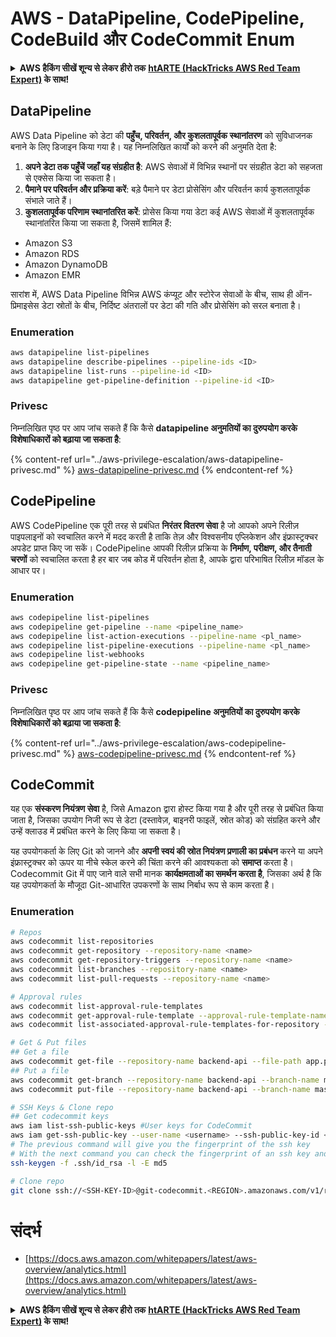 # AWS - DataPipeline, CodePipeline, CodeBuild और CodeCommit Enum

<details>

<summary><strong>AWS हैकिंग सीखें शून्य से लेकर हीरो तक</strong> <a href="https://training.hacktricks.xyz/courses/arte"><strong>htARTE (HackTricks AWS Red Team Expert)</strong></a><strong> के साथ!</strong></summary>

HackTricks का समर्थन करने के अन्य तरीके:

* यदि आप चाहते हैं कि आपकी **कंपनी का विज्ञापन HackTricks में दिखाई दे** या **HackTricks को PDF में डाउनलोड करें**, तो [**सब्सक्रिप्शन प्लान्स**](https://github.com/sponsors/carlospolop) देखें!
* [**आधिकारिक PEASS & HackTricks स्वैग**](https://peass.creator-spring.com) प्राप्त करें
* [**The PEASS Family**](https://opensea.io/collection/the-peass-family) की खोज करें, हमारा एक्सक्लूसिव [**NFTs**](https://opensea.io/collection/the-peass-family) का संग्रह
* 💬 [**Discord group**](https://discord.gg/hRep4RUj7f) में **शामिल हों** या [**telegram group**](https://t.me/peass) में या **Twitter** पर 🐦 [**@carlospolopm**](https://twitter.com/carlospolopm) को **फॉलो करें**.
* **HackTricks** के [**github repos**](https://github.com/carlospolop/hacktricks) और [**HackTricks Cloud**](https://github.com/carlospolop/hacktricks-cloud) में PRs सबमिट करके अपनी हैकिंग ट्रिक्स शेयर करें।

</details>

## DataPipeline

AWS Data Pipeline को डेटा की **पहुँच, परिवर्तन, और कुशलतापूर्वक स्थानांतरण** को सुविधाजनक बनाने के लिए डिजाइन किया गया है। यह निम्नलिखित कार्यों को करने की अनुमति देता है:

1. **अपने डेटा तक पहुँचें जहाँ यह संग्रहीत है**: AWS सेवाओं में विभिन्न स्थानों पर संग्रहीत डेटा को सहजता से एक्सेस किया जा सकता है।
2. **पैमाने पर परिवर्तन और प्रक्रिया करें**: बड़े पैमाने पर डेटा प्रोसेसिंग और परिवर्तन कार्य कुशलतापूर्वक संभाले जाते हैं।
3. **कुशलतापूर्वक परिणाम स्थानांतरित करें**: प्रोसेस किया गया डेटा कई AWS सेवाओं में कुशलतापूर्वक स्थानांतरित किया जा सकता है, जिसमें शामिल हैं:
- Amazon S3
- Amazon RDS
- Amazon DynamoDB
- Amazon EMR

सारांश में, AWS Data Pipeline विभिन्न AWS कंप्यूट और स्टोरेज सेवाओं के बीच, साथ ही ऑन-प्रिमाइसेस डेटा स्रोतों के बीच, निर्दिष्ट अंतरालों पर डेटा की गति और प्रोसेसिंग को सरल बनाता है।

### Enumeration
```bash
aws datapipeline list-pipelines
aws datapipeline describe-pipelines --pipeline-ids <ID>
aws datapipeline list-runs --pipeline-id <ID>
aws datapipeline get-pipeline-definition --pipeline-id <ID>
```
### Privesc

निम्नलिखित पृष्ठ पर आप जांच सकते हैं कि कैसे **datapipeline अनुमतियों का दुरुपयोग करके विशेषाधिकारों को बढ़ाया जा सकता है**:

{% content-ref url="../aws-privilege-escalation/aws-datapipeline-privesc.md" %}
[aws-datapipeline-privesc.md](../aws-privilege-escalation/aws-datapipeline-privesc.md)
{% endcontent-ref %}

## CodePipeline

AWS CodePipeline एक पूरी तरह से प्रबंधित **निरंतर वितरण सेवा** है जो आपको अपने रिलीज़ पाइपलाइनों को स्वचालित करने में मदद करती है ताकि तेज़ और विश्वसनीय एप्लिकेशन और इंफ्रास्ट्रक्चर अपडेट प्राप्त किए जा सकें। CodePipeline आपकी रिलीज़ प्रक्रिया के **निर्माण, परीक्षण, और तैनाती चरणों** को स्वचालित करता है हर बार जब कोड में परिवर्तन होता है, आपके द्वारा परिभाषित रिलीज़ मॉडल के आधार पर।

### Enumeration
```bash
aws codepipeline list-pipelines
aws codepipeline get-pipeline --name <pipeline_name>
aws codepipeline list-action-executions --pipeline-name <pl_name>
aws codepipeline list-pipeline-executions --pipeline-name <pl_name>
aws codepipeline list-webhooks
aws codepipeline get-pipeline-state --name <pipeline_name>
```
### Privesc

निम्नलिखित पृष्ठ पर आप जांच सकते हैं कि कैसे **codepipeline अनुमतियों का दुरुपयोग करके विशेषाधिकारों को बढ़ाया जा सकता है**:

{% content-ref url="../aws-privilege-escalation/aws-codepipeline-privesc.md" %}
[aws-codepipeline-privesc.md](../aws-privilege-escalation/aws-codepipeline-privesc.md)
{% endcontent-ref %}

## CodeCommit

यह एक **संस्करण नियंत्रण सेवा** है, जिसे Amazon द्वारा होस्ट किया गया है और पूरी तरह से प्रबंधित किया जाता है, जिसका उपयोग निजी रूप से डेटा (दस्तावेज़, बाइनरी फाइलें, स्रोत कोड) को संग्रहित करने और उन्हें क्लाउड में प्रबंधित करने के लिए किया जा सकता है।

यह उपयोगकर्ता के लिए Git को जानने और **अपनी स्वयं की स्रोत नियंत्रण प्रणाली का प्रबंधन** करने या अपने इंफ्रास्ट्रक्चर को ऊपर या नीचे स्केल करने की चिंता करने की आवश्यकता को **समाप्त** करता है। Codecommit Git में पाए जाने वाले सभी मानक **कार्यक्षमताओं का समर्थन करता है**, जिसका अर्थ है कि यह उपयोगकर्ता के मौजूदा Git-आधारित उपकरणों के साथ निर्बाध रूप से काम करता है।

### Enumeration
```bash
# Repos
aws codecommit list-repositories
aws codecommit get-repository --repository-name <name>
aws codecommit get-repository-triggers --repository-name <name>
aws codecommit list-branches --repository-name <name>
aws codecommit list-pull-requests --repository-name <name>

# Approval rules
aws codecommit list-approval-rule-templates
aws codecommit get-approval-rule-template --approval-rule-template-name <name>
aws codecommit list-associated-approval-rule-templates-for-repository --repository-name <name>

# Get & Put files
## Get a file
aws codecommit get-file --repository-name backend-api --file-path app.py
## Put a file
aws codecommit get-branch --repository-name backend-api --branch-name master
aws codecommit put-file --repository-name backend-api --branch-name master --file-content fileb://./app.py --file-path app.py --parent-commit-id <commit-id>

# SSH Keys & Clone repo
## Get codecommit keys
aws iam list-ssh-public-keys #User keys for CodeCommit
aws iam get-ssh-public-key --user-name <username> --ssh-public-key-id <id> --encoding SSH #Get public key with metadata
# The previous command will give you the fingerprint of the ssh key
# With the next command you can check the fingerprint of an ssh key and compare them
ssh-keygen -f .ssh/id_rsa -l -E md5

# Clone repo
git clone ssh://<SSH-KEY-ID>@git-codecommit.<REGION>.amazonaws.com/v1/repos/<repo-name>
```
# संदर्भ
* [https://docs.aws.amazon.com/whitepapers/latest/aws-overview/analytics.html](https://docs.aws.amazon.com/whitepapers/latest/aws-overview/analytics.html)

<details>

<summary><strong>AWS हैकिंग सीखें शून्य से लेकर हीरो तक</strong> <a href="https://training.hacktricks.xyz/courses/arte"><strong>htARTE (HackTricks AWS Red Team Expert)</strong></a><strong> के साथ!</strong></summary>

HackTricks का समर्थन करने के अन्य तरीके:

* यदि आप चाहते हैं कि आपकी **कंपनी का विज्ञापन HackTricks में दिखाई दे** या **HackTricks को PDF में डाउनलोड करें**, तो [**सब्सक्रिप्शन प्लान्स**](https://github.com/sponsors/carlospolop) देखें!
* [**आधिकारिक PEASS & HackTricks स्वैग**](https://peass.creator-spring.com) प्राप्त करें
* [**The PEASS Family**](https://opensea.io/collection/the-peass-family) की खोज करें, हमारा एक्सक्लूसिव [**NFTs**](https://opensea.io/collection/the-peass-family) संग्रह
* 💬 [**Discord group**](https://discord.gg/hRep4RUj7f) में **शामिल हों** या [**telegram group**](https://t.me/peass) में या **Twitter** पर 🐦 [**@carlospolopm**](https://twitter.com/carlospolopm) को **फॉलो** करें।
* **HackTricks** के [**github repos**](https://github.com/carlospolop/hacktricks) और [**HackTricks Cloud**](https://github.com/carlospolop/hacktricks-cloud) में PRs सबमिट करके अपनी हैकिंग ट्रिक्स शेयर करें।

</details>
